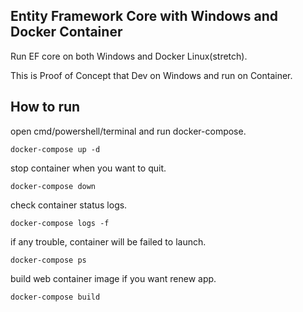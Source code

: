 ## Entity Framework Core with Windows and Docker Container

Run EF core on both Windows and Docker Linux(stretch).

This is Proof of Concept that Dev on Windows and run on Container.

## How to run

open cmd/powershell/terminal and run docker-compose.

```
docker-compose up -d
```

stop container when you want to quit.

```
docker-compose down
```

check container status logs.

```
docker-compose logs -f
```

if any trouble, container will be failed to launch.

```
docker-compose ps
```

build web container image if you want renew app.

```
docker-compose build
```
